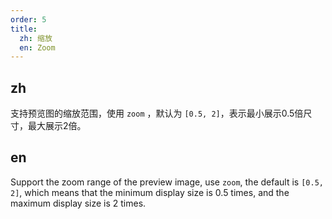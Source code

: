 ```yaml
---
order: 5
title:
  zh: 缩放
  en: Zoom
---
```


## zh

支持预览图的缩放范围，使用 `zoom` ，默认为 `[0.5, 2]`，表示最小展示0.5倍尺寸，最大展示2倍。

## en

Support the zoom range of the preview image, use `zoom`, the default is `[0.5, 2]`, which means that the minimum display size is 0.5 times, and the maximum display size is 2 times.
